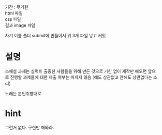 기간 : 무기한
<br/>
html 파일
<br/>
css 파일
<br/>
결과 image 파일
<br/>

자기 이름 폴더 submit에 만들어서 위 3개 파일 넣고 커밋

# 설명

스페셜 과제는 실력이 출중한 사람들을 위해 만든 것으로 기한 없이 제작만 해오면 앞으로 진행할 과제들에 대한 제출 여부는 따지지 않음
(해도 상관없고 안해도 상관없다는 소리)

노래는 본인취향대로

# hint

그런거 없다.
구현만 해와라.
